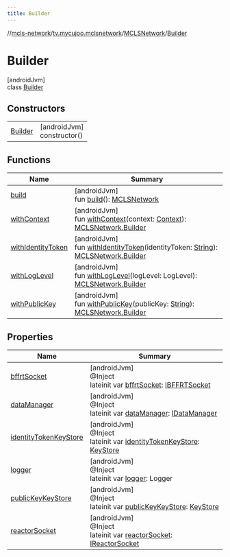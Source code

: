 ```yaml
---
title: Builder
---
```

//[mcls-network](../../../../index.html)/[tv.mycujoo.mclsnetwork](../../index.html)/[MCLSNetwork](../index.html)/[Builder](index.html)



# Builder



[androidJvm]\
class [Builder](index.html)



## Constructors


| | |
|---|---|
| [Builder](-builder.html) | [androidJvm]<br>constructor() |


## Functions


| Name | Summary |
|---|---|
| [build](build.html) | [androidJvm]<br>fun [build](build.html)(): [MCLSNetwork](../index.html) |
| [withContext](with-context.html) | [androidJvm]<br>fun [withContext](with-context.html)(context: [Context](https://developer.android.com/reference/kotlin/android/content/Context.html)): [MCLSNetwork.Builder](index.html) |
| [withIdentityToken](with-identity-token.html) | [androidJvm]<br>fun [withIdentityToken](with-identity-token.html)(identityToken: [String](https://kotlinlang.org/api/latest/jvm/stdlib/kotlin/-string/index.html)): [MCLSNetwork.Builder](index.html) |
| [withLogLevel](with-log-level.html) | [androidJvm]<br>fun [withLogLevel](with-log-level.html)(logLevel: LogLevel): [MCLSNetwork.Builder](index.html) |
| [withPublicKey](with-public-key.html) | [androidJvm]<br>fun [withPublicKey](with-public-key.html)(publicKey: [String](https://kotlinlang.org/api/latest/jvm/stdlib/kotlin/-string/index.html)): [MCLSNetwork.Builder](index.html) |


## Properties


| Name | Summary |
|---|---|
| [bffrtSocket](bffrt-socket.html) | [androidJvm]<br>@Inject<br>lateinit var [bffrtSocket](bffrt-socket.html): [IBFFRTSocket](../../../tv.mycujoo.mclsnetwork.network.socket/-i-b-f-f-r-t-socket/index.html) |
| [dataManager](data-manager.html) | [androidJvm]<br>@Inject<br>lateinit var [dataManager](data-manager.html): [IDataManager](../../../tv.mycujoo.mclsnetwork.data/-i-data-manager/index.html) |
| [identityTokenKeyStore](identity-token-key-store.html) | [androidJvm]<br>@Inject<br>lateinit var [identityTokenKeyStore](identity-token-key-store.html): [KeyStore](../../../tv.mycujoo.mclsnetwork.util/-key-store/index.html) |
| [logger](logger.html) | [androidJvm]<br>@Inject<br>lateinit var [logger](logger.html): Logger |
| [publicKeyKeyStore](public-key-key-store.html) | [androidJvm]<br>@Inject<br>lateinit var [publicKeyKeyStore](public-key-key-store.html): [KeyStore](../../../tv.mycujoo.mclsnetwork.util/-key-store/index.html) |
| [reactorSocket](reactor-socket.html) | [androidJvm]<br>@Inject<br>lateinit var [reactorSocket](reactor-socket.html): [IReactorSocket](../../../tv.mycujoo.mclsnetwork.network.socket/-i-reactor-socket/index.html) |

